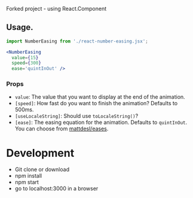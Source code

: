 Forked project - using React.Component

## Usage.

```jsx
import NumberEasing from './react-number-easing.jsx';

<NumberEasing
  value={15}
  speed={300}
  ease='quintInOut' />
```

### Props

* `value`: The value that you want to display at the end of the animation.
* `[speed]`: How fast do you want to finish the animation? Defaults to 500ms.
* `[useLocaleString]`: Should use `toLocaleString()`?
* `[ease]`: The easing equation for the animation. Defaults to `quintInOut`. You can choose from [mattdesl/eases](https://github.com/mattdesl/eases/blob/master/index.js).

# Development

* Git clone or download
* npm install
* npm start
* go to localhost:3000 in a browser

